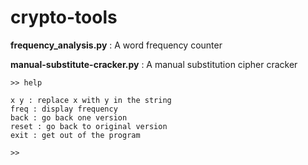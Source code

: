 # crypto-tools

**frequency_analysis.py** : A word frequency counter 

**manual-substitute-cracker.py** : A manual substitution cipher cracker

```
>> help

x y : replace x with y in the string
freq : display frequency
back : go back one version
reset : go back to original version
exit : get out of the program

>> 
```
